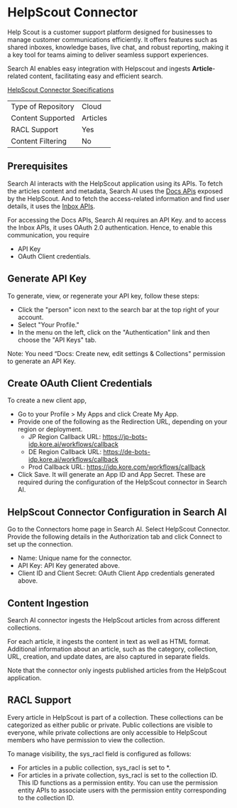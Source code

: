 
# HelpScout Connector

Help Scout is a customer support platform designed for businesses to manage customer communications efficiently. It offers features such as shared inboxes, knowledge bases, live chat, and robust reporting, making it a key tool for teams aiming to deliver seamless support experiences.

Search AI enables easy integration with Helpscout and ingests **Article**-related content, facilitating easy and efficient search. 

<span style="text-decoration:underline;">HelpScout Connector Specifications</span>


<table>
  <tr>
   <td>Type of Repository 
   </td>
   <td>Cloud
   </td>
  </tr>
  <tr>
   <td>Content Supported
   </td>
   <td>Articles
   </td>
  </tr>
  <tr>
   <td>RACL Support
   </td>
   <td>Yes
   </td>
  </tr>
  <tr>
   <td>Content Filtering
   </td>
   <td>No
   </td>
  </tr>
</table>



## Prerequisites

Search AI interacts with the HelpScout application using its APIs. To fetch the articles content and metadata, Search AI uses the [Docs APis](https://developer.helpscout.com/docs-api/) exposed by the HelpScout. And to fetch the access-related information and find user details, it uses the [Inbox APIs](https://developer.helpscout.com/mailbox-api/). 

For accessing the Docs APIs, Search AI requires an API Key. and to access the Inbox APIs, it uses OAuth 2.0 authentication. Hence, to enable this communication, you require



* API Key
* OAuth Client credentials. 


## Generate API Key

To generate, view, or regenerate your API key, follow these steps:



* Click the "person" icon next to the search bar at the top right of your account.
* Select "Your Profile." 
* In the menu on the left, click on the "Authentication" link and then choose the "API Keys" tab.

Note: You need “Docs: Create new, edit settings & Collections" permission to generate an API Key. 


## Create OAuth Client Credentials

To create a new client app, 



* Go to your Profile > My Apps and click Create My App. 
* Provide one of the following as the Redirection URL, depending on your region or deployment. 
    * JP Region Callback URL: https://jp-bots-idp.kore.ai/workflows/callback
    * DE Region Callback URL: https://de-bots-idp.kore.ai/workflows/callback
    * Prod Callback URL: https://idp.kore.com/workflows/callback
* Click Save. It will generate an App ID and App Secret. These are required during the configuration of the HelpScout connector in Search AI. 


## HelpScout Connector Configuration in Search AI

Go to the Connectors home page in Search AI. Select HelpScout Connector. Provide the following details in the Authorization tab and click Connect to set up the connection. 



* Name: Unique name for the connector. 
* API Key: API Key generated above.
* Client ID and Client Secret: OAuth Client App credentials generated above.


## Content Ingestion

Search AI connector ingests the HelpScout articles from across different collections. 

For each article, it ingests the content in text as well as HTML format. Additional information about an article, such as the category, collection, URL, creation, and update dates, are also captured in separate fields. 

Note that the connector only ingests published articles from the HelpScout application. 


## RACL Support

Every article in HelpScout is part of a collection. These collections can be categorized as either public or private. Public collections are visible to everyone, while private collections are only accessible to HelpScout members who have permission to view the collection. 

To manage visibility, the sys_racl field is configured as follows: 


* For articles in a public collection, sys_racl is set to *. 
* For articles in a private collection, sys_racl is set to the collection ID. This ID functions as a permission entity. You can use the permission entity APIs to associate users with the permission entity corresponding to the collection ID.